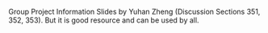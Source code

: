 Group Project Information Slides by Yuhan Zheng (Discussion Sections 351, 352, 353).
But it is good resource and can be used by all.
